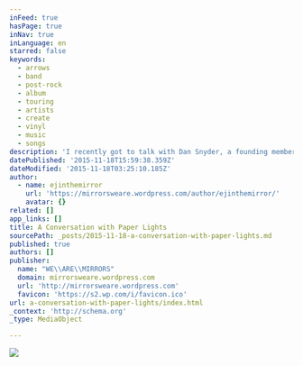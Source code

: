 ```yaml
---
inFeed: true
hasPage: true
inNav: true
inLanguage: en
starred: false
keywords:
  - arrows
  - band
  - post-rock
  - album
  - touring
  - artists
  - create
  - vinyl
  - music
  - songs
description: 'I recently got to talk with Dan Snyder, a founding member of the indie post-rock group Paper Lights. We talked about their new album We Are Arrows, the off-stage dynamics of being in a band, and ways people - artists and commissioners - can support good music. Read on...'
datePublished: '2015-11-18T15:59:38.359Z'
dateModified: '2015-11-18T03:25:10.185Z'
author:
  - name: ejinthemirror
    url: 'https://mirrorsweare.wordpress.com/author/ejinthemirror/'
    avatar: {}
related: []
app_links: []
title: A Conversation with Paper Lights
sourcePath: _posts/2015-11-18-a-conversation-with-paper-lights.md
published: true
authors: []
publisher:
  name: "WE\\ARE\\MIRRORS"
  domain: mirrorsweare.wordpress.com
  url: 'http://mirrorsweare.wordpress.com'
  favicon: 'https://s2.wp.com/i/favicon.ico'
url: a-conversation-with-paper-lights/index.html
_context: 'http://schema.org'
_type: MediaObject

---
```

![](https://the-grid-user-content.s3-us-west-2.amazonaws.com/4632a178-5efa-4d07-8bdf-4d2aad4d7345.jpg)